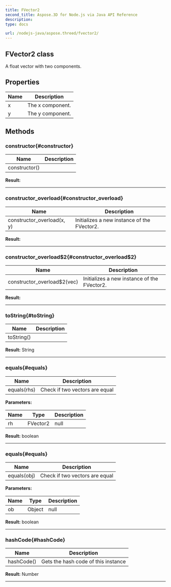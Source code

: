 ```yaml
---
title: FVector2 
second_title: Aspose.3D for Node.js via Java API Reference
description: 
type: docs

url: /nodejs-java/aspose.threed/fvector2/
---
```

## FVector2 class

  A float vector with two components.


## Properties

| Name | Description |
| --- | --- |
| 	x | The x component. | 
| 	y | The y component. | 

## Methods

### constructor{#constructor}

| Name | Description |
| --- | --- |
| constructor() |  | 

 **Result:**



---


### constructor_overload{#constructor_overload}

| Name | Description |
| --- | --- |
| constructor_overload(x, y) | Initializes a new instance of the FVector2. | 

 **Result:**



---


### constructor_overload$2{#constructor_overload$2}

| Name | Description |
| --- | --- |
| constructor_overload$2(vec) | Initializes a new instance of the FVector2. | 

 **Result:**



---


### toString{#toString}

| Name | Description |
| --- | --- |
| toString() |  | 

 **Result:**
String


---


### equals{#equals}

| Name | Description |
| --- | --- |
| equals(rhs) | Check if two vectors are equal | 

 **Parameters:**

| Name | Type | Description |
| --- | --- | --- |
|  rh | FVector2 | null |

 **Result:**
boolean


---


### equals{#equals}

| Name | Description |
| --- | --- |
| equals(obj) | Check if two vectors are equal | 

 **Parameters:**

| Name | Type | Description |
| --- | --- | --- |
|  ob | Object | null |

 **Result:**
boolean


---


### hashCode{#hashCode}

| Name | Description |
| --- | --- |
| hashCode() | Gets the hash code of this instance | 

 **Result:**
Number


---



